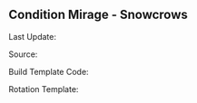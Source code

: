 ## Condition Mirage - Snowcrows
Last Update: 

Source:

Build Template Code: ` `

Rotation Template: ` `